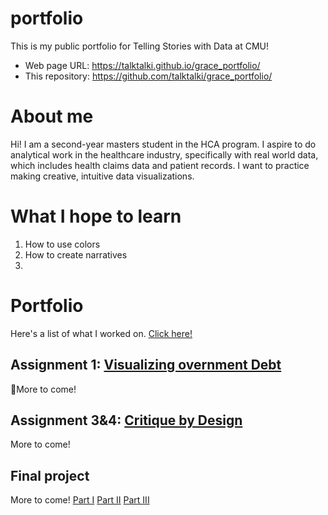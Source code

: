 # portfolio
This is my public portfolio for Telling Stories with Data at CMU!
- Web page URL: https://talktalki.github.io/grace_portfolio/
- This repository: https://github.com/talktalki/grace_portfolio/
  
# About me
Hi! I am a second-year masters student in the HCA program. I aspire to do analytical work in the healthcare industry, specifically with real world data, which includes health claims data and patient records. I want to practice making creative, intuitive data visualizations.

# What I hope to learn
1. How to use colors
2. How to create narratives
3. 

# Portfolio
Here's a list of what I worked on.
[Click here!](kingcounty_demo.md)

## Assignment 1: [Visualizing overnment Debt](visualizing-government-debt)
More to come!

## Assignment 3&4: [Critique by Design](critique-by-design)
More to come!

## Final project
More to come!
[Part I](final-project-part-one)
[Part II](final-project-part-two)
[Part III](final-project-part-three)
